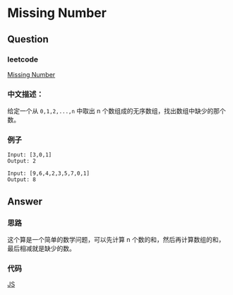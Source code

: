 # Missing Number

## Question

### leetcode

[Missing Number](https://leetcode.com/problems/missing-number/description/)

### 中文描述：

给定一个从 `0,1,2,...,n` 中取出 n 个数组成的无序数组，找出数组中缺少的那个数。

### 例子

```
Input: [3,0,1]
Output: 2
```

```
Input: [9,6,4,2,3,5,7,0,1]
Output: 8
```

## Answer

### 思路

这个算是一个简单的数学问题，可以先计算 n 个数的和，然后再计算数组的和，最后相减就是缺少的数。

### 代码

[JS](./main_01.js)
